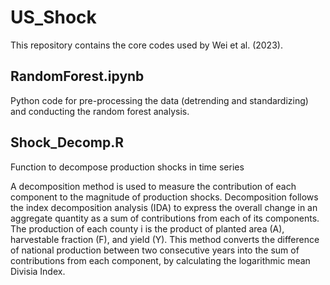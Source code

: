 # US_Shock

This repository contains the core codes used by Wei et al. (2023).

## RandomForest.ipynb 
Python code for pre-processing the data (detrending and standardizing) and conducting the random forest analysis.

## Shock_Decomp.R

Function to decompose production shocks in time series

A decomposition method is used to measure the contribution of each component to the magnitude of production shocks. Decomposition follows the index decomposition analysis (IDA) to express the overall change in an aggregate quantity as a sum of contributions from each of its components. The production of each county i is the product of planted area (A), harvestable fraction (F), and yield (Y). This method converts the difference of national production between two consecutive years into the sum of contributions from each component, by calculating the logarithmic mean Divisia Index.
